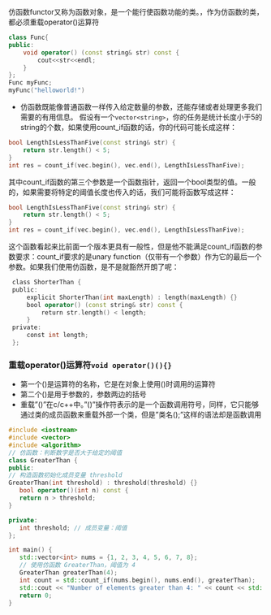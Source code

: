 仿函数functor又称为函数对象，是一个能行使函数功能的类。，作为仿函数的类，都必须重载operator()运算符
```cpp
class Func{
public:
    void operator() (const string& str) const {
        cout<<str<<endl;
    }
};
Func myFunc;
myFunc("helloworld!")
```
- 仿函数既能像普通函数一样传入给定数量的参数，还能存储或者处理更多我们需要的有用信息。
	假设有一个`vector<string>`，你的任务是统计长度小于5的string的个数，如果使用count_if函数的话，你的代码可能长成这样：
```cpp
bool LengthIsLessThanFive(const string& str) {  
	return str.length() < 5;  
}  
int res = count_if(vec.begin(), vec.end(), LengthIsLessThanFive);
```
其中count_if函数的第三个参数是一个函数指针，返回一个bool类型的值。一般的，如果需要将特定的阈值长度也传入的话，我们可能将函数写成这样：
```cpp
bool LengthIsLessThanFive(const string& str) {  
    return str.length() < 5;  
}  
int res = count_if(vec.begin(), vec.end(), LengthIsLessThanFive);  
```
这个函数看起来比前面一个版本更具有一般性，但是他不能满足count_if函数的参数要求：count_if要求的是unary function（仅带有一个参数）作为它的最后一个参数。如果我们使用仿函数，是不是就豁然开朗了呢：
```cpp
 class ShorterThan {  
 public:  
     explicit ShorterThan(int maxLength) : length(maxLength) {}  
     bool operator() (const string& str) const {  
         return str.length() < length;  
     }  
 private:  
     const int length;  
 };
```
### 重载operator()运算符`void operator()(){}`
- 第一个()是运算符的名称，它是在对象上使用()时调用的运算符  
- 第二个()是用于参数的，参数两边的括号
- 重载”()”在c/c++中。”()”操作符表示的是一个函数调用符号，同样，它只能够通过类的成员函数来重载外部一个类，但是”类名();”这样的语法却是函数调用
 ```cpp
 #include <iostream>  
#include <vector>  
#include <algorithm>
// 仿函数：判断数字是否大于给定的阈值  
class GreaterThan {  
public:  
// 构造函数初始化成员变量 threshold  
GreaterThan(int threshold) : threshold(threshold) {}
	bool operator()(int n) const {  
	return n > threshold;  
}
 
private:  
	int threshold; // 成员变量：阈值  
};
 
int main() {  
	std::vector<int> nums = {1, 2, 3, 4, 5, 6, 7, 8};
	// 使用仿函数 GreaterThan，阈值为 4  
	GreaterThan greaterThan(4);  
	int count = std::count_if(nums.begin(), nums.end(), greaterThan);
	std::cout << "Number of elements greater than 4: " << count << std::endl;
	return 0;  
}
```